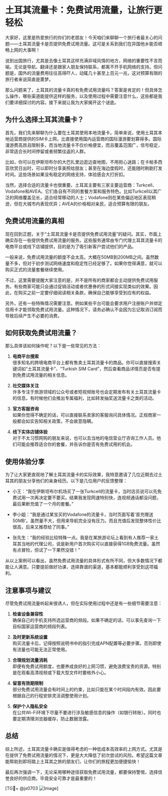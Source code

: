 # 土耳其流量卡：免费试用流量，让旅行更轻松

大家好，这里是热爱旅行的你们的老朋友！今天咱们来聊聊一个旅行者最关心的问题——土耳其流量卡是否提供免费试用流量。这可是关系到我们在异国他乡能否顺畅上网的大事啊！

说到出国旅行，尤其是去像土耳其这样充满异域风情的地方，网络的重要性不言而喻。无论是导航、翻译还是跟家人朋友保持联系，都离不开手机网络的支持。但问题是，国外的流量费用往往高得吓人，动辄几十甚至上百元一兆，这对预算有限的旅行者来说简直是噩梦。

那么问题来了，土耳其的流量卡真的有免费试用流量吗？答案是肯定的！但具体怎么操作，哪些渠道能提供这样的服务，以及使用过程中需要注意什么，这些都是我们要详细探讨的内容。接下来就让我为大家揭开这个谜底。

## 为什么选择土耳其流量卡？

首先，我们先来聊聊为什么要在土耳其使用本地流量卡。简单来说，使用土耳其本地运营商提供的SIM卡上网，比直接使用国内运营商的国际漫游要划算得多。国际漫游费高昂且限制多，而当地流量卡不仅价格便宜，而且覆盖范围广，信号稳定，非常适合长时间停留或者频繁往返的人群。

比如，你可以在伊斯坦布尔的大巴扎里边逛边查地图，不用担心迷路；在卡帕多西亚欣赏日出时，可以即时分享美照给朋友；甚至在海边度假时，还能随时刷剧打发时间。这些场景如果没有稳定的网络支持，体验感会大打折扣。

当然，选择合适的流量卡也很重要。土耳其主要有三家主要运营商：Turkcell、Vodafone和AVEA。它们各自有不同的套餐方案和服务特色。比如Turkcell以其广泛的网络覆盖见长，适合经常移动的人士；Vodafone则在某些偏远地区表现稍逊，但在大城市内表现优异；AVEA的价格相对亲民，适合预算有限的朋友。

## 免费试用流量的真相

现在回到正题，关于“土耳其流量卡是否提供免费试用流量”的疑问。其实，市面上确实存在一些提供免费试用流量的服务。这些服务通常由专门代理土耳其流量卡的电商平台或线下店铺提供，目的是为了吸引新客户尝试他们的产品。

一般来说，免费试用流量的额度不会太高，大概在50MB到200MB之间。虽然数量不多，但对于初步测试网络速度和稳定性已经足够了。如果你觉得满意，就可以购买正式的流量套餐继续使用。

不过，这里需要提醒大家注意的是，并不是所有的商家都会主动提供免费试用服务。有些商家可能只会通过促销活动或者优惠券的形式间接实现类似的效果。因此，在购买之前一定要仔细阅读相关条款，确保自己能够享受到应有的权益。

另外，还有一些特殊情况需要注意。例如某些平台可能会要求用户注册账户并绑定信用卡才能领取免费试用流量。这种情况下，请务必确认不会因为忘记取消订阅而导致后续产生不必要的消费。

## 如何获取免费试用流量？

那么具体该如何操作呢？以下是一些常见的方法：

1. **电商平台搜索**  
   很多知名的跨境电商平台上都有售卖土耳其流量卡的商品。你可以直接搜索关键词如“土耳其流量卡”、“Turkish SIM Card”，然后查看商品详情页是否有提到免费试用流量的相关信息。

2. **社交媒体关注**  
   许多专注于旅游领域的公众号或者短视频账号也会定期发布有关土耳其流量卡的信息。有时候他们会推出专属福利，比如转发抽奖送流量卡之类的活动。

3. **官方客服咨询**  
   如果你觉得不确定的话，可以直接联系卖家的客服询问具体情况。正规商家一般都会如实告知相关政策，不会故意隐瞒。

4. **线下实体店铺体验**  
   对于不太习惯网购的朋友来说，也可以去当地的电信营业厅咨询工作人员。他们可能会推荐适合你的套餐，并告诉你是否有免费试用的机会。

## 使用体验分享

为了让大家更直观地了解土耳其流量卡的实际效果，我特意邀请了几位近期去过土耳其的朋友分享他们的亲身经历。以下是几位用户的反馈整理：

- 小王：“我在伊斯坦布尔机场买了一张Turkcell的流量卡，当时店员说可以先免费试用一次再决定要不要买。结果我发现网速特别快，连视频通话都没问题，最后果断充值了一个月的套餐。”

- 李小姐：“我是通过某宝买的Vodafone的流量卡，当时页面写着‘首充赠送50MB’。虽然量不大，但用来导航完全没有压力。而且充值后发现整体性价比很高，后来又推荐给了同事。”

- 张先生：“我的经验比较特殊一点。我是在某旅游论坛上看到有人推荐一家土耳其当地的代理公司，说是新用户首次购买可以直接获得1GB免费流量。虽然有点冒险，但试了一下果然没错！”

从以上案例可以看出，虽然免费试用流量的具体形式有所不同，但大多数情况下都能让人满意。只要提前做好功课，选择靠谱的渠道，基本都能顺利享受到这项福利。

## 注意事项与建议

尽管免费试用流量听起来很诱人，但在实际使用过程中还是有一些细节需要注意：

1. **检查设备兼容性**  
   确保自己的手机支持所选运营商的频段。如果不确定的话，可以事先查询一下目标国家运营商的频段列表。

2. **及时更新系统设置**  
   购买流量卡后，记得按照说明书中的指引完成APN配置等必要步骤。否则即使有流量也可能无法正常使用。

3. **合理规划流量消耗**  
   即便有免费试用额度，也要养成良好的上网习惯，避免浪费宝贵的资源。特别是在观看高清视频或下载大型文件时要格外小心。

4. **留意有效期限制**  
   部分免费试用流量会有时间上的约束，比如只能在某个时间段内有效。因此要根据自己的行程安排灵活调整使用计划。

5. **保护个人隐私安全**  
   在公共Wi-Fi环境下尽量不要进行涉及敏感信息的操作（如银行转账）。同时也要定期清理浏览器缓存，防止数据泄露。

## 总结

综上所述，土耳其流量卡确实是值得考虑的一种低成本高效率的上网方式。尤其是在提供了免费试用流量的情况下，更是大大降低了初次尝试的风险。希望这篇文章能帮助到即将踏上土耳其之旅的朋友们，让你们的旅程更加便捷愉快！

最后再次强调一下，无论采用哪种途径获取免费试用流量，都要保持警惕，选择信誉良好的供应商。毕竟安全可靠才是最重要的！

[TG💪+ @jx0703 ![Image](https://github.com/user-attachments/assets/dbca1d08-cadb-493c-b0ec-ad6f7a83f270)]